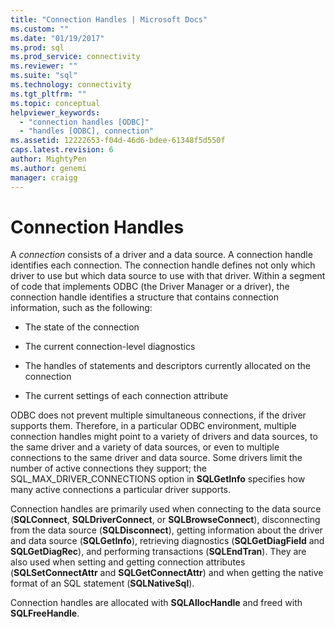 ```yaml
---
title: "Connection Handles | Microsoft Docs"
ms.custom: ""
ms.date: "01/19/2017"
ms.prod: sql
ms.prod_service: connectivity
ms.reviewer: ""
ms.suite: "sql"
ms.technology: connectivity
ms.tgt_pltfrm: ""
ms.topic: conceptual
helpviewer_keywords: 
  - "connection handles [ODBC]"
  - "handles [ODBC], connection"
ms.assetid: 12222653-f04d-46d6-bdee-61348f5d550f
caps.latest.revision: 6
author: MightyPen
ms.author: genemi
manager: craigg
---
```

# Connection Handles
A *connection* consists of a driver and a data source. A connection handle identifies each connection. The connection handle defines not only which driver to use but which data source to use with that driver. Within a segment of code that implements ODBC (the Driver Manager or a driver), the connection handle identifies a structure that contains connection information, such as the following:  
  
-   The state of the connection  
  
-   The current connection-level diagnostics  
  
-   The handles of statements and descriptors currently allocated on the connection  
  
-   The current settings of each connection attribute  
  
 ODBC does not prevent multiple simultaneous connections, if the driver supports them. Therefore, in a particular ODBC environment, multiple connection handles might point to a variety of drivers and data sources, to the same driver and a variety of data sources, or even to multiple connections to the same driver and data source. Some drivers limit the number of active connections they support; the SQL_MAX_DRIVER_CONNECTIONS option in **SQLGetInfo** specifies how many active connections a particular driver supports.  
  
 Connection handles are primarily used when connecting to the data source (**SQLConnect**, **SQLDriverConnect**, or **SQLBrowseConnect**), disconnecting from the data source (**SQLDisconnect**), getting information about the driver and data source (**SQLGetInfo**), retrieving diagnostics (**SQLGetDiagField** and **SQLGetDiagRec**), and performing transactions (**SQLEndTran**). They are also used when setting and getting connection attributes (**SQLSetConnectAttr** and **SQLGetConnectAttr**) and when getting the native format of an SQL statement (**SQLNativeSql**).  
  
 Connection handles are allocated with **SQLAllocHandle** and freed with **SQLFreeHandle**.
